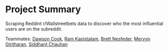 # Project Summary

Scraping Reddint r/Wallstreetbets data to discover who the most influential users are on the subreddit.

Teammates:
[Dawson Cook](https://www.linkedin.com/in/dawson-cook/), 
[Ram Kapistalam](https://www.linkedin.com/in/ramkapistalam/), 
[Brett Nesfeder](https://www.linkedin.com/in/brett-nesfeder-381b48128/), 
[Mervyn Giritharan](https://www.linkedin.com/in/mervyn-jonathan-giritharan/), 
[Siddhant Chauhan](https://www.linkedin.com/in/siddhantchauhan77/)
